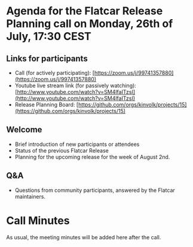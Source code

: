 # Agenda for the Flatcar Release Planning call on Monday, 26th of July, 17:30 CEST

## Links for participants
- Call (for actively participating): [https://zoom.us/j/99741357880](https://zoom.us/j/99741357880)
- Youtube live stream link (for passively watching): [http://www.youtube.com/watch?v=SM4lfaITzsI](http://www.youtube.com/watch?v=SM4lfaITzsI)
- Release Planning Board: [https://github.com/orgs/kinvolk/projects/15](https://github.com/orgs/kinvolk/projects/15)

## Welcome
- Brief introduction of new participants or attendees
- Status of the previous Flatcar Release
- Planning for the upcoming release for the week of August 2nd.

## Q&A
- Questions from community participants, answered by the Flatcar maintainers.

# Call Minutes
As usual, the meeting minutes will be added here after the call.
